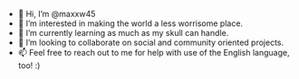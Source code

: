 - 👋 Hi, I’m @maxxw45
- 👀 I’m interested in making the world a less worrisome place.
- 🌱 I’m currently learning as much as my skull can handle.
- 💞️ I’m looking to collaborate on social and community oriented projects.
- 📫 Feel free to reach out to me for help with use of the English language, too!  :)

<!---
maxxw45/maxxw45 is a ✨ special ✨ repository because its `README.md` (this file) appears on your GitHub profile.
You can click the Preview link to take a look at your changes.
--->

